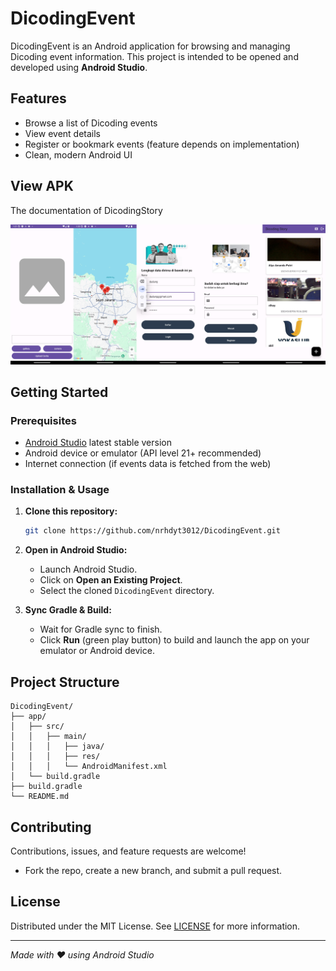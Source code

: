 # DicodingEvent

DicodingEvent is an Android application for browsing and managing Dicoding event information. This project is intended to be opened and developed using **Android Studio**.

## Features

- Browse a list of Dicoding events
- View event details
- Register or bookmark events (feature depends on implementation)
- Clean, modern Android UI

## View APK

The documentation of DicodingStory

![View 1](https://github.com/nrhdyt3012/DicodingStory/blob/master/Screenshot_20250520_132120_Screenshot_20250520_132055_Screenshot_20250520_131714_Screenshot_20250520_131334_Screenshot_20250520_132009.jpeg)

## Getting Started

### Prerequisites

- [Android Studio](https://developer.android.com/studio) latest stable version
- Android device or emulator (API level 21+ recommended)
- Internet connection (if events data is fetched from the web)

### Installation & Usage

1. **Clone this repository:**
   ```bash
   git clone https://github.com/nrhdyt3012/DicodingEvent.git
   ```

2. **Open in Android Studio:**
   - Launch Android Studio.
   - Click on **Open an Existing Project**.
   - Select the cloned `DicodingEvent` directory.

3. **Sync Gradle & Build:**
   - Wait for Gradle sync to finish.
   - Click **Run** (green play button) to build and launch the app on your emulator or Android device.

## Project Structure

```
DicodingEvent/
├── app/
│   ├── src/
│   │   ├── main/
│   │   │   ├── java/
│   │   │   ├── res/
│   │   │   └── AndroidManifest.xml
│   └── build.gradle
├── build.gradle
└── README.md
```

## Contributing

Contributions, issues, and feature requests are welcome!  
- Fork the repo, create a new branch, and submit a pull request.

## License

Distributed under the MIT License. See [LICENSE](LICENSE) for more information.

---

*Made with ❤️ using Android Studio*
